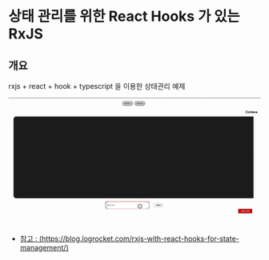# 상태 관리를 위한 React Hooks 가 있는 RxJS

## 개요

  rxjs + react + hook + typescript 을 이용한 상태관리 예제
  
  ![image](./docs/images/test.gif)

- [참고 : (https://blog.logrocket.com/rxjs-with-react-hooks-for-state-management/)](https://blog.logrocket.com/rxjs-with-react-hooks-for-state-management/)
